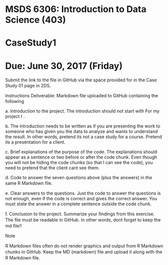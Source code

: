 # MSDS 6306: Introduction to Data Science (403)

# CaseStudy1

# Due: June 30, 2017 (Friday)

Submit the link to the ﬁle in GitHub via the space provided for in the Case Study 01 page in 2DS.

Instructions Deliverable: Markdown ﬁle uploaded to GitHub containing the following

a. Introduction to the project. The introduction should not start with For my project I .

b. The introduction needs to be written as if you are presenting the work to someone who has given you the data to analyze and wants to understand the result. In other words, pretend its not a case study for a course. Pretend its a presentation for a client.

c. Brief explanations of the purpose of the code. The explanations should appear as a sentence or two before or after the code chunk. Even though you will not be hiding the code chunks (so that I can see the code), you need to pretend that the client cant see them.

d. Code to answer the seven questions above (plus the answers) in the same R Markdown ﬁle.

e. Clear answers to the questions. Just the code to answer the questions is not enough, even if the code is correct and gives the correct answer. You must state the answer in a complete sentence outside the code chunk.

f. Conclusion to the project. Summarize your ﬁndings from this exercise. The ﬁle must be readable in GitHub. In other words, dont forget to keep the md ﬁle!!


Note

R Markdown ﬁles often do not render graphics and output from R Markdown chunks in GitHub. Keep the MD (markdown) ﬁle and upload it along with the R Markdown ﬁle.
